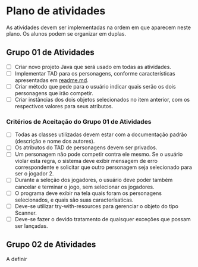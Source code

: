 # Plano de atividades 

As atividades devem ser implementadas na ordem em que aparecem neste plano. Os alunos podem se organizar em duplas.

## Grupo 01 de Atividades 

- [ ] Criar novo projeto Java que será usado em todas as atividades.
- [ ] Implementar TAD para os personagens, conforme características apresentadas em [readme.md](./readme.md). 
- [ ] Criar método que pede para o usuário indicar quais serão os dois personagens que irão competir.
- [ ] Criar instâncias dos dois objetos selecionados no item anterior, com os respectivos valores para seus atributos.

### Critérios de Aceitação do Grupo 01 de Atividades 

- [ ] Todas as classes utilizadas devem estar com a documentação padrão (descrição e nome dos autores).
- [ ] Os atributos do TAD de personagens devem ser privados.
- [ ] Um personagem não pode competir contra ele mesmo. Se o usuário violar esta regra, o sistema deve exibir mensagem de erro correspondente e solicitar que outro personagem seja selecionado para ser o jogador 2.
- [ ] Durante a seleção dos jogadores, o usuário deve poder também cancelar e terminar o jogo, sem selecionar os jogadores.   
- [ ] O programa deve exibir na tela quais foram os personagens selecionados, e quais são suas caracterísaticas.
- [ ] Deve-se utilizar try-with-resources para gerenciar o objeto do tipo Scanner.
- [ ] Deve-se fazer o devido tratamento de quaisquer exceções que possam ser lançadas. 

## Grupo 02 de Atividades 
A definir
